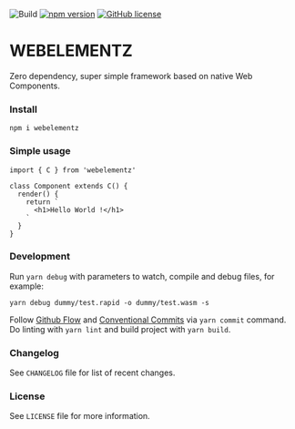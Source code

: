 ![Build](https://github.com/michaljach/web-components-framework/workflows/Release%20WebElements/badge.svg) [![npm version](https://img.shields.io/npm/v/@rapid-lang/compiler.svg?style=flat)](https://www.npmjs.com/package/@rapid-lang/compiler) [![GitHub license](https://img.shields.io/badge/license-MIT-blue.svg)](https://github.com/rapidlang/compiler/blob/master/LICENSE)

# WEBELEMENTZ

Zero dependency, super simple framework based on native Web Components.

### Install

`npm i webelementz`

### Simple usage

```
import { C } from 'webelementz'

class Component extends C() {
  render() {
    return `
      <h1>Hello World !</h1>
    `
  }
}
```

### Development

Run `yarn debug` with parameters to watch, compile and debug files, for example:

`yarn debug dummy/test.rapid -o dummy/test.wasm -s`

Follow [Github Flow](https://guides.github.com/introduction/flow/) and [Conventional Commits](https://www.conventionalcommits.org/) via `yarn commit` command. Do linting with `yarn lint` and build project with `yarn build`.

### Changelog

See `CHANGELOG` file for list of recent changes.

### License

See `LICENSE` file for more information.
